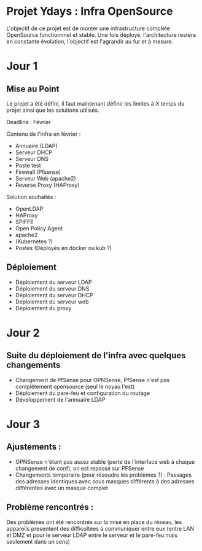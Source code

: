 # Projet Ydays : Infra OpenSource
 L'objectif de ce projet est de monter une infrastructure complète OpenSource fonctionnnel et stable. Une fois déployé, l'architecture restera en constante évolution, l'objectif est l'agrandir au fur et à mesure.

# Jour 1
## Mise au Point
Le projet a été défini, il faut maintenant définir les limites à X temps du projet ainsi que les solutions utilisés.

Deadline : Février

Contenu de l'infra en février :
- Annuaire (LDAP)
- Serveur DHCP
- Serveur DNS
- Poste test
- Firewall (Pfsense)
- Serveur Web (apache2)
- Reverse Proxy (HAProxy)

Solution souhaités :
- OpenLDAP
- HAProxy
- SPIFFE
- Open Policy Agent
- apache2
- (Kubernetes ?)
- Postes (Déployés en docker ou kub ?)


## Déploiement

- Déploiement du serveur LDAP
- Déploiement du serveur DNS
- Déploiement du serveur DHCP
- Déploiement du serveur web
- Déploiement du proxy

# Jour 2

## Suite du déploiement de l'infra avec quelques changements

- Changement de PfSense pour OPNSense, PfSense n'est pas complètement opensource (seul le noyau l'est)
- Déploiement du pare-feu et configuration du routage
- Développement de l'annuaire LDAP


# Jour 3

## Ajustements :

- OPNSense n'étant pas assez stable (perte de l'interface web à chaque changement de conf), on est repassé sur PFSense
- Changements temporaire (pour résoudre les problèmes ?) : Passages des adresses identiques avec sous masques différents à des adresses différentes avec un masque complet 

## Problème rencontrés :

Des problèmes ont été rencontrés sur la mise en place du réseau, les appareils presentent des difficultées à communiquer entre eux (entre LAN et DMZ et pour le serveur LDAP entre le serveur et le pare-feu mais seulement dans un sens)